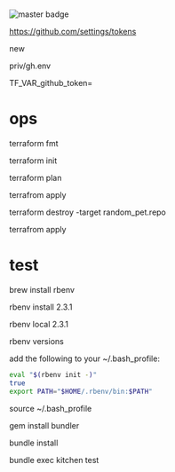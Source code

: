 #
![master badge](https://travis-ci.org/chavo9/ops.svg?branch=master)

https://github.com/settings/tokens

new

priv/gh.env

TF_VAR_github_token=

# ops

terraform fmt

terraform init

terraform plan

terrafrom apply

terraform destroy -target random_pet.repo

terrafrom apply


# test

brew install rbenv

rbenv install 2.3.1

rbenv local 2.3.1

rbenv versions

add the following to your ~/.bash_profile:

```bash
eval "$(rbenv init -)"
true
export PATH="$HOME/.rbenv/bin:$PATH"
```

source ~/.bash_profile

gem install bundler

bundle install

bundle exec kitchen test

